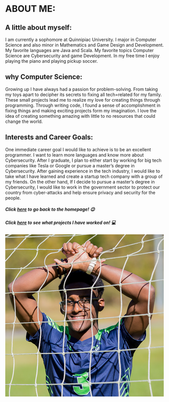 # ABOUT ME:
## A little about myself:
I am currently a sophomore at Quinnipiac University. I major in Computer Science and also minor in Mathematics and Game Design and Development. My favorite languages are Java and Scala. My favorite topics Computer Science are Cybersecurity and game Development. In my free time I enjoy playing the piano and playing pickup soccer.

## why Computer Science:
Growing up I have always had a passion for problem-solving. From taking my toys apart to decipher its secrets to fixing all tech=related for my family. These small projects lead me to realize my love for creating things through programming. Through writing code, I found a sense of accomplishment in fixing things and making exciting projects form my imagination. I love the idea of creating something amazing with little to no resources that could change the world.

## Interests and Career Goals:
One immediate career goal I would like to achieve is to be an excellent programmer. I want to learn more languages and know more about Cybersecurity. After I graduate, I plan to either start by working for big tech companies like Tesla or Google or pursue a master’s degree in Cybersecurity. After gaining experience in the tech industry, I would like to take what I have learned and create a startup tech company with a group of my friends. On the other hand, If I decide to pursue a master’s degree in Cybersecurity, I would like to work in the government sector to protect our country from cyber-attacks and help ensure privacy and security for the people.


##### Click [here](./index.md) to go back to the homepage! 	:wink:

##### Click [here](./projects.md) to see what projects I have worked on!   :computer:

![profile](./assets/profile.jpg)
